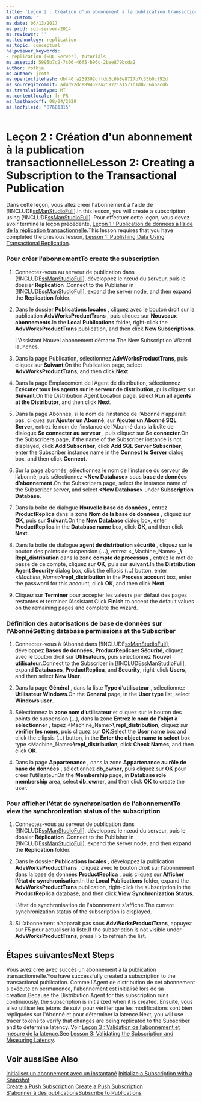 ```yaml
---
title: 'Leçon 2 : Création d’un abonnement à la publication transactionnelle | Microsoft Docs'
ms.custom: ''
ms.date: 06/13/2017
ms.prod: sql-server-2014
ms.reviewer: ''
ms.technology: replication
ms.topic: conceptual
helpviewer_keywords:
- replication [SQL Server], tutorials
ms.assetid: 5995b7d2-7c06-46f5-b96c-2bee879bcda2
author: rothja
ms.author: jroth
ms.openlocfilehash: dbf40fa259302dffdd6c0b8e8717b7c35b0cf92d
ms.sourcegitcommit: ad4d92dce894592a259721a1571b1d8736abacdb
ms.translationtype: MT
ms.contentlocale: fr-FR
ms.lasthandoff: 08/04/2020
ms.locfileid: "87601315"
---
```

# <a name="lesson-2-creating-a-subscription-to-the-transactional-publication"></a><span data-ttu-id="2a289-102">Leçon 2 : Création d'un abonnement à la publication transactionnelle</span><span class="sxs-lookup"><span data-stu-id="2a289-102">Lesson 2: Creating a Subscription to the Transactional Publication</span></span>
  <span data-ttu-id="2a289-103">Dans cette leçon, vous allez créer l'abonnement à l'aide de [!INCLUDE[ssManStudioFull](../../includes/ssmanstudiofull-md.md)].</span><span class="sxs-lookup"><span data-stu-id="2a289-103">In this lesson, you will create a subscription using [!INCLUDE[ssManStudioFull](../../includes/ssmanstudiofull-md.md)].</span></span> <span data-ttu-id="2a289-104">Pour effectuer cette leçon, vous devez avoir terminé la leçon précédente, [Leçon 1 : Publication de données à l’aide de la réplication transactionnelle](lesson-1-publishing-data-using-transactional-replication.md).</span><span class="sxs-lookup"><span data-stu-id="2a289-104">This lesson requires that you have completed the previous lesson, [Lesson 1: Publishing Data Using Transactional Replication](lesson-1-publishing-data-using-transactional-replication.md).</span></span>  
  
### <a name="to-create-the-subscription"></a><span data-ttu-id="2a289-105">Pour créer l'abonnement</span><span class="sxs-lookup"><span data-stu-id="2a289-105">To create the subscription</span></span>  
  
1.  <span data-ttu-id="2a289-106">Connectez-vous au serveur de publication dans [!INCLUDE[ssManStudioFull](../../includes/ssmanstudiofull-md.md)], développez le nœud du serveur, puis le dossier **Réplication** .</span><span class="sxs-lookup"><span data-stu-id="2a289-106">Connect to the Publisher in [!INCLUDE[ssManStudioFull](../../includes/ssmanstudiofull-md.md)], expand the server node, and then expand the **Replication** folder.</span></span>  
  
2.  <span data-ttu-id="2a289-107">Dans le dossier **Publications locales** , cliquez avec le bouton droit sur la publication **AdvWorksProductTrans** , puis cliquez sur **Nouveaux abonnements**.</span><span class="sxs-lookup"><span data-stu-id="2a289-107">In the **Local Publications** folder, right-click the **AdvWorksProductTrans** publication, and then click **New Subscriptions**.</span></span>  
  
     <span data-ttu-id="2a289-108">L'Assistant Nouvel abonnement démarre.</span><span class="sxs-lookup"><span data-stu-id="2a289-108">The New Subscription Wizard launches.</span></span>  
  
3.  <span data-ttu-id="2a289-109">Dans la page Publication, sélectionnez **AdvWorksProductTrans**, puis cliquez sur **Suivant**.</span><span class="sxs-lookup"><span data-stu-id="2a289-109">On the Publication page, select **AdvWorksProductTrans**, and then click **Next**.</span></span>  
  
4.  <span data-ttu-id="2a289-110">Dans la page Emplacement de l’Agent de distribution, sélectionnez **Exécuter tous les agents sur le serveur de distribution**, puis cliquez sur **Suivant**.</span><span class="sxs-lookup"><span data-stu-id="2a289-110">On the Distribution Agent Location page, select **Run all agents at the Distributor**, and then click **Next**.</span></span>  
  
5.  <span data-ttu-id="2a289-111">Dans la page Abonnés, si le nom de l’instance de l’Abonné n’apparaît pas, cliquez sur **Ajouter un Abonné**, sur **Ajouter un Abonné SQL Server**, entrez le nom de l’instance de l’Abonné dans la boîte de dialogue **Se connecter au serveur** , puis cliquez sur **Se connecter**.</span><span class="sxs-lookup"><span data-stu-id="2a289-111">On the Subscribers page, if the name of the Subscriber instance is not displayed, click **Add Subscriber**, click **Add SQL Server Subscriber**, enter the Subscriber instance name in the **Connect to Server** dialog box, and then click **Connect**.</span></span>  
  
6.  <span data-ttu-id="2a289-112">Sur la page abonnés, sélectionnez le nom de l’instance du serveur de l’abonné, puis sélectionnez **\<New Database>** sous **base de données d’abonnement**.</span><span class="sxs-lookup"><span data-stu-id="2a289-112">On the Subscribers page, select the instance name of the Subscriber server, and select **\<New Database>** under **Subscription Database**.</span></span>  
  
7.  <span data-ttu-id="2a289-113">Dans la boîte de dialogue **Nouvelle base de données** , entrez **ProductReplica** dans la zone **Nom de la base de données** , cliquez sur **OK**, puis sur **Suivant**.</span><span class="sxs-lookup"><span data-stu-id="2a289-113">On the **New Database** dialog box, enter **ProductReplica** in the **Database name** box, click **OK**, and then click **Next**.</span></span>  
  
8.  <span data-ttu-id="2a289-114">Dans la boîte de dialogue **agent de distribution sécurité** , cliquez sur le bouton des points de suspension (**...**), entrez \<_Machine_Name> _**\ Repl_distribution** dans la zone **compte de processus** , entrez le mot de passe de ce compte, cliquez sur **OK**, puis sur **suivant**.</span><span class="sxs-lookup"><span data-stu-id="2a289-114">In the **Distribution Agent Security** dialog box, click the ellipsis (**...**) button, enter \<_Machine_Name>_**\repl_distribution** in the **Process account** box, enter the password for this account, click **OK**, and then click **Next**.</span></span>  
  
9. <span data-ttu-id="2a289-115">Cliquez sur **Terminer** pour accepter les valeurs par défaut des pages restantes et terminer l’Assistant.</span><span class="sxs-lookup"><span data-stu-id="2a289-115">Click **Finish** to accept the default values on the remaining pages and complete the wizard.</span></span>  
  
### <a name="setting-database-permissions-at-the-subscriber"></a><span data-ttu-id="2a289-116">Définition des autorisations de base de données sur l'Abonné</span><span class="sxs-lookup"><span data-stu-id="2a289-116">Setting database permissions at the Subscriber</span></span>  
  
1.  <span data-ttu-id="2a289-117">Connectez-vous à l’Abonné dans [!INCLUDE[ssManStudioFull](../../includes/ssmanstudiofull-md.md)], développez **Bases de données**, **ProductReplica**et **Sécurité**, cliquez avec le bouton droit sur **Utilisateurs**, puis sélectionnez **Nouvel utilisateur**.</span><span class="sxs-lookup"><span data-stu-id="2a289-117">Connect to the Subscriber in [!INCLUDE[ssManStudioFull](../../includes/ssmanstudiofull-md.md)], expand **Databases**, **ProductReplica**, and **Security**, right-click **Users**, and then select **New User**.</span></span>  
  
2.  <span data-ttu-id="2a289-118">Dans la page **Général** , dans la liste **Type d’utilisateur** , sélectionnez **Utilisateur Windows**.</span><span class="sxs-lookup"><span data-stu-id="2a289-118">On the **General** page, in the **User type** list, select **Windows user**.</span></span>  
  
3.  <span data-ttu-id="2a289-119">Sélectionnez la **zone nom d’utilisateur** et cliquez sur le bouton des points de suspension (...), dans la zone **Entrez le nom de l’objet à sélectionner** , tapez <Machine_Name>**\ repl_distribution**, cliquez sur **vérifier les noms**, puis cliquez sur **OK**.</span><span class="sxs-lookup"><span data-stu-id="2a289-119">Select the **User name** box and click the ellipsis (...) button, in the **Enter the object name to select** box type <Machine_Name>**\repl_distribution**, click **Check Names**, and then click **OK**.</span></span>  
  
4.  <span data-ttu-id="2a289-120">Dans la page **Appartenance** , dans la zone **Appartenance au rôle de base de données** , sélectionnez **db_owner**, puis cliquez sur **OK** pour créer l’utilisateur.</span><span class="sxs-lookup"><span data-stu-id="2a289-120">On the **Membership** page, in **Database role membership** area, select **db_owner**, and then click **OK** to create the user.</span></span>  
  
### <a name="to-view-the-synchronization-status-of-the-subscription"></a><span data-ttu-id="2a289-121">Pour afficher l'état de synchronisation de l'abonnement</span><span class="sxs-lookup"><span data-stu-id="2a289-121">To view the synchronization status of the subscription</span></span>  
  
1.  <span data-ttu-id="2a289-122">Connectez-vous au serveur de publication dans [!INCLUDE[ssManStudioFull](../../includes/ssmanstudiofull-md.md)], développez le nœud du serveur, puis le dossier **Réplication** .</span><span class="sxs-lookup"><span data-stu-id="2a289-122">Connect to the Publisher in [!INCLUDE[ssManStudioFull](../../includes/ssmanstudiofull-md.md)], expand the server node, and then expand the **Replication** folder.</span></span>  
  
2.  <span data-ttu-id="2a289-123">Dans le dossier **Publications locales** , développez la publication **AdvWorksProductTrans** , cliquez avec le bouton droit sur l’abonnement dans la base de données **ProductReplica** , puis cliquez sur **Afficher l’état de synchronisation**.</span><span class="sxs-lookup"><span data-stu-id="2a289-123">In the **Local Publications** folder, expand the **AdvWorksProductTrans** publication, right-click the subscription in the **ProductReplica** database, and then click **View Synchronization Status**.</span></span>  
  
     <span data-ttu-id="2a289-124">L'état de synchronisation de l'abonnement s'affiche.</span><span class="sxs-lookup"><span data-stu-id="2a289-124">The current synchronization status of the subscription is displayed.</span></span>  
  
3.  <span data-ttu-id="2a289-125">Si l’abonnement n’apparaît pas sous **AdvWorksProductTrans**, appuyez sur F5 pour actualiser la liste.</span><span class="sxs-lookup"><span data-stu-id="2a289-125">If the subscription is not visible under **AdvWorksProductTrans**, press F5 to refresh the list.</span></span>  
  
## <a name="next-steps"></a><span data-ttu-id="2a289-126">Étapes suivantes</span><span class="sxs-lookup"><span data-stu-id="2a289-126">Next Steps</span></span>  
 <span data-ttu-id="2a289-127">Vous avez créé avec succès un abonnement à la publication transactionnelle.</span><span class="sxs-lookup"><span data-stu-id="2a289-127">You have successfully created a subscription to the transactional publication.</span></span> <span data-ttu-id="2a289-128">Comme l'Agent de distribution de cet abonnement s'exécute en permanence, l'abonnement est initialisé lors de sa création.</span><span class="sxs-lookup"><span data-stu-id="2a289-128">Because the Distribution Agent for this subscription runs continuously, the subscription is initialized when it is created.</span></span> <span data-ttu-id="2a289-129">Ensuite, vous allez utiliser les jetons de suivi pour vérifier que les modifications sont bien répliquées sur l'Abonné et pour déterminer la latence.</span><span class="sxs-lookup"><span data-stu-id="2a289-129">Next, you will use tracer tokens to verify that changes are being replicated to the Subscriber and to determine latency.</span></span> <span data-ttu-id="2a289-130">Voir [Leçon 3 : Validation de l’abonnement et mesure de la latence](lesson-3-validating-the-subscription-and-measuring-latency.md).</span><span class="sxs-lookup"><span data-stu-id="2a289-130">See [Lesson 3: Validating the Subscription and Measuring Latency](lesson-3-validating-the-subscription-and-measuring-latency.md).</span></span>  
  
## <a name="see-also"></a><span data-ttu-id="2a289-131">Voir aussi</span><span class="sxs-lookup"><span data-stu-id="2a289-131">See Also</span></span>  
 <span data-ttu-id="2a289-132">[Initialiser un abonnement avec un instantané](initialize-a-subscription-with-a-snapshot.md) </span><span class="sxs-lookup"><span data-stu-id="2a289-132">[Initialize a Subscription with a Snapshot](initialize-a-subscription-with-a-snapshot.md) </span></span>  
 <span data-ttu-id="2a289-133">[Create a Push Subscription](create-a-push-subscription.md) </span><span class="sxs-lookup"><span data-stu-id="2a289-133">[Create a Push Subscription](create-a-push-subscription.md) </span></span>  
 [<span data-ttu-id="2a289-134">S'abonner à des publications</span><span class="sxs-lookup"><span data-stu-id="2a289-134">Subscribe to Publications</span></span>](subscribe-to-publications.md)  
  
  
